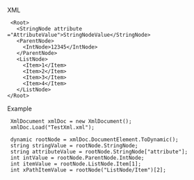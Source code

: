 XML

	 <Root>
	   <StringNode attribute ="AttributeValue">StringNodeValue</StringNode>
	   <ParentNode>
	     <IntNode>12345</IntNode>
	   </ParentNode>
	   <ListNode>
	     <Item>1</Item>
	     <Item>2</Item>
	     <Item>3</Item>
	     <Item>4</Item>
	   </ListNode>
	</Root>


Example

     XmlDocument xmlDoc = new XmlDocument();
     xmlDoc.Load("TestXml.xml");

     dynamic rootNode = xmlDoc.DocumentElement.ToDynamic();
     string stringValue = rootNode.StringNode;
     string attributeValue = rootNode.StringNode["attribute"];
     int intValue = rootNode.ParentNode.IntNode;
     int itemValue = rootNode.ListNode.Item[1];
     int xPathItemValue = rootNode("ListNode/Item")[2];
